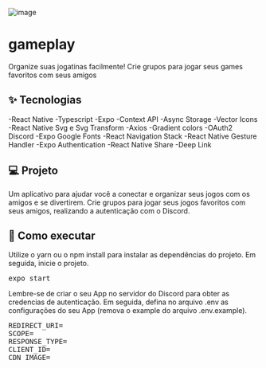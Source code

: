 ![image](https://raw.githubusercontent.com/rocketseat-education/nlw-06-react-native/master/.github/cover.png)

# gameplay
Organize suas jogatinas facilmente! Crie grupos para jogar seus games favoritos com seus amigos

## ✨ Tecnologias

 -React Native
 -Typescript
 -Expo
 -Context API
 -Async Storage
 -Vector Icons
 -React Native Svg e Svg Transform
 -Axios
 -Gradient colors
 -OAuth2 Discord
 -Expo Google Fonts
 -React Navigation Stack
 -React Native Gesture Handler
 -Expo Authentication
 -React Native Share
 -Deep Link

## 💻 Projeto

Um aplicativo para ajudar você a conectar e organizar seus jogos com os amigos e se divertirem. Crie grupos para jogar seus jogos favoritos com seus amigos, realizando a autenticação com o Discord.

## 🚀 Como executar

Utilize o yarn ou o npm install para instalar as dependências do projeto. Em seguida, inicie o projeto. 
<pre>expo start</pre>

Lembre-se de criar o seu App no servidor do Discord para obter as credencias de autenticação. Em seguida, defina no arquivo .env as configurações do seu App (remova o example do arquivo .env.example).
<pre>REDIRECT_URI=
SCOPE=
RESPONSE_TYPE=
CLIENT_ID=
CDN_IMAGE=</pre>
